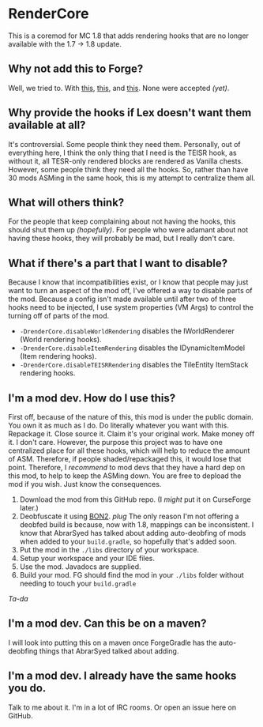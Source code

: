 RenderCore
==========

This is a coremod for MC 1.8 that adds rendering hooks that are no longer available with the 1.7 -> 1.8 update.

## Why not add this to Forge?
Well, we tried to. With [this](https://github.com/MinecraftForge/MinecraftForge/pull/1596), [this](https://github.com/MinecraftForge/MinecraftForge/pull/1597), and [this](https://github.com/MinecraftForge/MinecraftForge/pull/1600). None were accepted *(yet)*.

## Why provide the hooks if Lex doesn't want them available at all?
It's controversial. Some people think they need them. Personally, out of everything here, I think the only thing that I need is the TEISR hook, as without it, all TESR-only rendered blocks are rendered as Vanilla chests.
However, some people think they need all the hooks. So, rather than have 30 mods ASMing in the same hook, this is my attempt to centralize them all.

## What will others think?
For the people that keep complaining about not having the hooks, this should shut them up *(hopefully)*.
For people who were adamant about not having these hooks, they will probably be mad, but I really don't care.

## What if there's a part that I want to disable?
Because I know that incompatibilities exist, or I know that people may just want to turn an aspect of the mod off, I've offered a way to disable parts of the mod.
Because a config isn't made available until after two of three hooks need to be injected, I use system properties (VM Args) to control the turning off of parts of the mod.

* `-DrenderCore.disableWorldRendering` disables the IWorldRenderer (World rendering hooks).
* `-DrenderCore.disableItemRendering` disables the IDynamicItemModel (Item rendering hooks).
* `-DrenderCore.disableTEISRRendering` disables the TileEntity ItemStack rendering hooks.

## I'm a mod dev. How do I use this?
First off, because of the nature of this, this mod is under the public domain. You own it as much as I do. Do literally whatever you want with this. Repackage it. Close source it. Claim it's your original work. Make money off it. I don't care.
However, the purpose this project was to have one centralized place for all these hooks, which will help to reduce the amount of ASM. Therefore, if people shaded/repackaged this, it would lose that point.
Therefore, I *recommend* to mod devs that they have a hard dep on this mod, to help to keep the ASMing down. You are free to depload the mod if you wish. Just know the consequences.

1. Download the mod from this GitHub repo. (I *might* put it on CurseForge later.)
2. Deobfuscate it using [BON2](https://github.com/Parker8283/BON2). *plug* The only reason I'm not offering a deobfed build is because, now with 1.8, mappings can be inconsistent. I know that AbrarSyed has talked about adding auto-deobfing of mods when added to your `build.gradle`, so hopefully that's added soon.
3. Put the mod in the `./libs` directory of your workspace.
4. Setup your workspace and your IDE files.
5. Use the mod. Javadocs are supplied.
6. Build your mod. FG should find the mod in your `./libs` folder without needing to touch your `build.gradle`

*Ta-da*

## I'm a mod dev. Can this be on a maven?
I will look into putting this on a maven once ForgeGradle has the auto-deobfing things that AbrarSyed talked about adding.

## I'm a mod dev. I already have the same hooks you do.
Talk to me about it. I'm in a lot of IRC rooms. Or open an issue here on GitHub.
